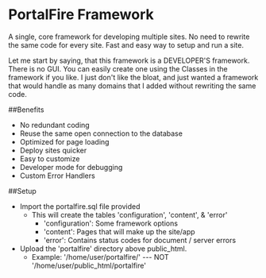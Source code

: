 PortalFire Framework
====================

A single, core framework for developing multiple sites.  No need to rewrite the same code for every site.  Fast and easy way to setup and run a site.

Let me start by saying, that this framework is a DEVELOPER'S framework.  There is no GUI.  You can easily create one using the Classes in the framework if you like.
I just don't like the bloat, and just wanted a framework that would handle as many domains that I added without rewriting the same code.

##Benefits

- No redundant coding
- Reuse the same open connection to the database
- Optimized for page loading
- Deploy sites quicker
- Easy to customize
- Developer mode for debugging
- Custom Error Handlers


##Setup
- Import the portalfire.sql file provided
	* This will create the tables 'configuration', 'content', & 'error'
		* 'configuration': Some framework options
		* 'content': Pages that will make up the site/app
		* 'error': Contains status codes for document / server errors
- Upload the 'portalfire' directory above public_html.
	* Example: '/home/user/portalfire/'  --- NOT '/home/user/public_html/portalfire'

